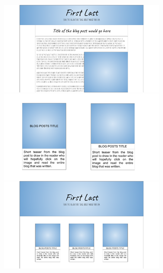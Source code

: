 <img src="img/Blog_Wireframe.png" alt="Blog Wireframe">
<img src="img/Blog_Teaser.png" alt="Blog Teaser Wireframe">
<img src="img/Blog_Main.png" alt="Blog Main Wireframe">

